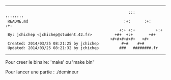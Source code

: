 ********************************************************************************
                                                                                
                                                          :::      ::::::::     
     README.md                                          :+:      :+:    :+:     
                                                      +:+ +:+         +:+       
     By: jchichep <jchichep@student.42.fr>          +#+  +:+       +#+          
                                                  +#+#+#+#+#+   +#+             
     Created: 2014/03/25 08:21:25 by jchichep          #+#    #+#               
     Updated: 2014/03/25 08:21:32 by jchichep         ###   ########.fr         
                                                                                
********************************************************************************

Pour creer le binaire:
'make' ou 'make bin'

Pour lancer une partie :
./demineur
